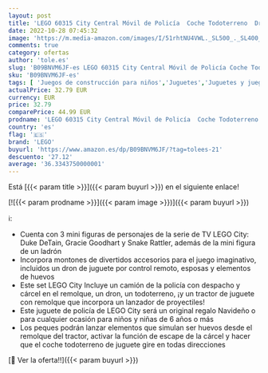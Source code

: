 ```yaml
---
layout: post
title: 'LEGO 60315 City Central Móvil de Policía  Coche Todoterreno  Dron  Tractor y Camión de Juguete  Regalos Reyes y Navidad para Niños de 6 Años o Más'
date: 2022-10-28 07:45:32
image: 'https://m.media-amazon.com/images/I/51rhtNU4VWL._SL500_._SL400_.jpg'
comments: true
category: ofertas
author: 'tole.es'
slug: 'B09BNVM6JF-es LEGO 60315 City Central Móvil de Policía Coche Todoterreno...'
sku: 'B09BNVM6JF-es'
tags: [ 'Juegos de construcción para niños','Juguetes','Juguetes y juegos','Sets de construcción','lego','navidad','🇪🇸', ]
actualPrice: 32.79 EUR
currency: EUR
price: 32.79
comparePrice: 44.99 EUR
prodname: 'LEGO 60315 City Central Móvil de Policía  Coche Todoterreno  Dron  Tractor y Camión de Juguete  Regalos Reyes y Navidad para Niños de 6 Años o Más'
country: 'es'
flag: '🇪🇸'
brand: 'LEGO'
buyurl: 'https://www.amazon.es/dp/B09BNVM6JF/?tag=tolees-21'
descuento: '27.12'
average: '36.3343750000001'
---
```


Está [{{< param title >}}]({{< param buyurl >}}) en el siguiente enlace!

[![{{< param prodname >}}]({{< param image >}})]({{< param buyurl >}})

ℹ️:

- Cuenta con 3 mini figuras de personajes de la serie de TV LEGO City: Duke DeTain, Gracie Goodhart y Snake Rattler, además de la mini figura de un ladrón
- Incorpora montones de divertidos accesorios para el juego imaginativo, incluidos un dron de juguete por control remoto, esposas y elementos de huevos
- Este set LEGO City Incluye un camión de la policía con despacho y cárcel en el remolque, un dron, un todoterreno, ¡y un tractor de juguete con remolque que incorpora un lanzador de proyectiles!
- Este juguete de policía de LEGO City será un original regalo Navideño o para cualquier ocasión para niños y niñas de 6 años o más
- Los peques podrán lanzar elementos que simulan ser huevos desde el remolque del tractor, activar la función de escape de la cárcel y hacer que el coche todoterreno de juguete gire en todas direcciones

[🛒 Ver la oferta!!]({{< param buyurl >}})
